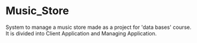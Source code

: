 # Music_Store

System to manage a music store made as a project for 'data bases' course. It is divided into Client Application and Managing Application.
